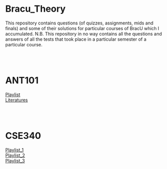 # Bracu_Theory
This repository contains questions (of quizzes, assignments, mids and finals) and some of their solutions for particular courses of BracU which I accumulated. N.B. This repository in no way contains all the questions and answers of all the tests that took place in a particular semester of a particular course.

<br>
<br/>

# ANT101
[Playlist](https://youtube.com/playlist?list=PLtQXTSdoymQee7pTB8DqU4Oz18TnMqg-z&si=19JVeS50goHRMQk0) <br>
[Literatures](https://drive.google.com/drive/folders/1KufM-lnzFr-s5wi2CznrafCXPfG1hoiJ?usp=sharing)

<br>
<br/>

# CSE340
[Playlist_1](https://youtube.com/playlist?list=PLKyFAP_ydM15Rvaw9HBNF4WOrtAtt8M-w&si=WXZuYuZDFoazVH5B) <br>
[Playlist_2](https://youtube.com/playlist?list=PLKyFAP_ydM17VPOp58yPMBTWkG8__Kwg7&si=ZkuZHMYeTLlxlYHl) <br>
[Playlist_3](https://youtube.com/playlist?list=PLtQXTSdoymQd-cM_pgIGMrLSaUKnzLu8a&si=oMdVUjH_TxdIDr91) <br>

<br>
<br/>
